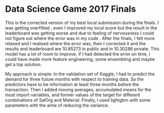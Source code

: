 # Data Science Game 2017 Finals
This is the corrected version of my best local submission during the finals. I was getting overfitted , even I improved my local score but the result in the leaderboard was getting worse and due to feeling of nervousness  I could not figure out where the error was in my code . After the finals, I felt more relaxed and I realised where the error was, then I corrected it and the results and leaderboard are 10.85273 in public and in 10.30286 private. This model has a lot of room to improve, if I had detected the error on time, I could have made more feature engineering, some ensembling and maybe get a top solution.

My approach is simple: In the validation set of Kaggle, I had to predict the demand for three future months with respect to training data. So the predictors have to be information at least three months before the transaction. Then I added moving averages, accumulated means for the most import variables, and former values of the target for different combinations of SalOrg and Material. Finally, I used lightgbm with some parameters with the aime of reducing the variance.

